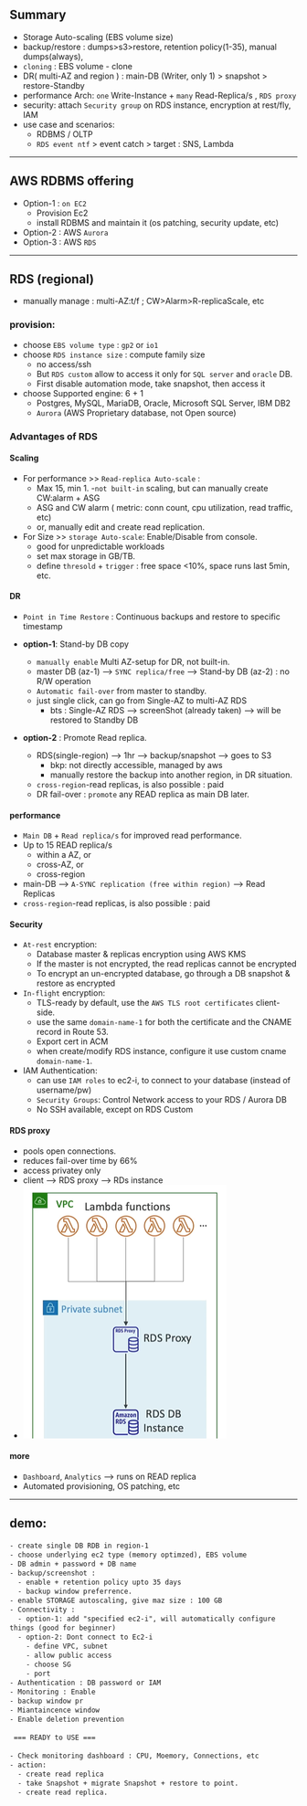 ## Summary
  - Storage Auto-scaling (EBS volume size)
  - backup/restore : dumps>s3>restore, retention policy(1-35), manual dumps(always), 
  - `cloning` : EBS volume - clone
  - DR( multi-AZ and region ) : main-DB (Writer, only 1) > snapshot > restore-Standby  
  - performance Arch: `one` Write-Instance + `many` Read-Replica/s , `RDS proxy`
  - security: attach `Security group` on RDS instance, encryption at rest/fly, IAM 
  - use case and scenarios: 
    - RDBMS / OLTP 
    - `RDS event ntf` > event catch > target : SNS, Lambda

---
## AWS RDBMS offering 
- Option-1 : `on EC2`
  - Provision Ec2
  - install RDBMS and maintain it (os patching, security update, etc)
- Option-2 : AWS `Aurora`
- Option-3 : AWS `RDS` 

---
## RDS  (regional)
- manually manage : multi-AZ:t/f ; CW>Alarm>R-replicaScale, etc
### provision:
  - choose `EBS volume type` : `gp2` or `io1`
  - choose `RDS instance size` : compute family size
    - no access/ssh
    - But `RDS custom` allow to access it  only for `SQL server` and `oracle` DB.
    - First disable automation mode, take snapshot, then access it
  - choose Supported engine: 6 + 1
    - Postgres, MySQL, MariaDB, Oracle, Microsoft SQL Server, IBM DB2
    - `Aurora` (AWS Proprietary database, not Open source)
  
###  Advantages of RDS
#### Scaling
- For performance >> `Read-replica Auto-scale` : 
  - Max 15, min 1.
  -`not built-in` scaling, but can manually create CW:alarm + ASG
  - ASG and CW alarm ( metric: conn count, cpu utilization, read traffic, etc)
  - or, manually edit and create read replication.
- For Size >> `storage Auto-scale`: Enable/Disable from console.
  - good for unpredictable workloads
  - set max storage in GB/TB.
  - define `thresold`  +  `trigger` : free space <10%, space runs last 5min, etc.

#### DR
-  `Point in Time Restore` : Continuous backups and restore to specific timestamp
- **option-1**:  Stand-by DB copy  
  - `manually enable` Multi AZ-setup for DR, not built-in.
  - master DB (az-1) --> `SYNC replica/free` --> Stand-by DB (az-2) : no R/W operation
  - `Automatic fail-over` from master to standby.
  - just single click, can go from Single-AZ to multi-AZ RDS
    - bts : Single-AZ RDS --> screenShot (already taken) --> will be restored to Standby DB
    
- **option-2** : Promote Read replica.
  - RDS(single-region) --> 1hr --> backup/snapshot --> goes to S3 
    - bkp: not directly accessible, managed by aws
    - manually restore the backup into another region, in DR situation.
  - `cross-region`-read replicas, is also possible : paid
  - DR fail-over : `promote` any READ replica as main DB later.
  
#### performance
- `Main DB` + `Read replica/s` for improved read performance.
- Up to 15 READ replica/s 
  - within a AZ, or
  - cross-AZ, or
  - cross-region
- main-DB --> `A-SYNC replication (free within region)` --> Read Replicas
- `cross-region`-read replicas, is also possible : paid

#### Security
- `At-rest` encryption:
  - Database master & replicas encryption using AWS KMS
  - If the master is not encrypted, the read replicas cannot be encrypted
  - To encrypt an un-encrypted database, go through a DB snapshot & restore as encrypted
- `In-flight` encryption: 
  - TLS-ready by default, use the `AWS TLS root certificates` client-side.
  - use the same `domain-name-1` for both the certificate and the CNAME record in Route 53.
  - Export cert in ACM 
  - when create/modify RDS instance, configure it use custom  cname `domain-name-1`.
- IAM Authentication: 
  - can use `IAM roles` to ec2-i, to connect to your database (instead of username/pw)
  - `Security Groups`: Control Network access to your RDS / Aurora DB
  - No SSH available, except on RDS Custom

#### RDS proxy
- pools open connections.
- reduces fail-over time by 66%
- access privatey only
- client --> RDS proxy --> RDs instance
- ![img.png](../99_img/db/img_5.png)

#### more
- `Dashboard`, `Analytics`  --> runs on READ replica
- Automated provisioning, OS patching, etc 
--- 

## demo:
```
- create single DB RDB in region-1
- choose underlying ec2 type (memory optimzed), EBS volume
- DB admin + password + DB name
- backup/screenshot : 
  - enable + retention policy upto 35 days
  - backup window preferrence.
- enable STORAGE autoscaling, give maz size : 100 GB
- Connectivity : 
  - option-1: add "specified ec2-i", will automatically configure things (good for beginner)
  - option-2: Dont connect to Ec2-i
    - define VPC, subnet
    - allow public access
    - choose SG
    - port 
- Authentication : DB password or IAM
- Monitoring : Enable
- backup window pr
- Miantaincence window
- Enable deletion prevention 

 === READY to USE ===
 
- Check monitoring dashboard : CPU, Moemory, Connections, etc
- action:
  - create read replica
  - take Snapshot + migrate Snapshot + restore to point.
  - create read replica.
 
```
